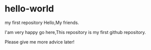 # hello-world
my first repository
Hello,My friends.

I'am very happy go here,This repository is my first github repository.

Please give me more advice later!
